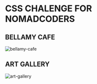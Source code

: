 # CSS CHALENGE FOR NOMADCODERS

## BELLAMY CAFE

![bellamy-cafe](https://user-images.githubusercontent.com/31975706/88681810-ee008880-d12c-11ea-9bd2-e099c36447db.gif)

## ART GALLERY

![art-gallery](https://user-images.githubusercontent.com/31975706/88885679-eb5c7b00-d273-11ea-8c37-8a1cad031fc9.PNG)
